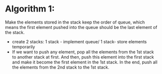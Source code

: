 # Algorithm 1:
Make the elements stored in the stack keep the order of queue, which means the first element pushed into the queue should be the last element of the stack.
- create 2 stacks: 1 stack - implement queue/ 1 stack- store elements temporarily
- If we want to push any element, pop all the elements from the 1st stack to another stack at first. And then, push this element into the first stack and make it become the first element in the 1st stack. In the end, push all the elements from the 2nd stack to the 1st stack.
